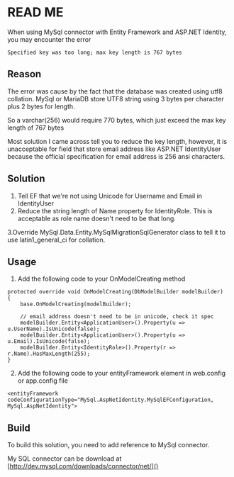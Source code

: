 ﻿# READ ME #

When using MySql connector with Entity Framework and ASP.NET Identity, you may encounter the error
````
Specified key was too long; max key length is 767 bytes
````

## Reason ##

The error was cause by the fact that the database was created using utf8 collation.
MySql or MariaDB store UTF8 string using 3 bytes per character plus 2 bytes for length.

So a varchar(256) would require 770 bytes, which just exceed the max key length of 767 bytes

Most solution I came across tell you to reduce the key length, however, it is unacceptable for field that store email address like ASP.NET IdentityUser because the official specification for email address is 256 ansi characters.

## Solution ##
1. Tell EF that we're not using Unicode for Username and Email in IdentityUser
2. Reduce the string length of Name property for IdentityRole. This is acceptable as role name doesn't need to be that long.



3.Override MySql.Data.Entity.MySqlMigrationSqlGenerator class to tell it to use latin1_general_ci for collation.

## Usage ##

1. Add the following code to your OnModelCreating method

````
protected override void OnModelCreating(DbModelBuilder modelBuilder)
{
    base.OnModelCreating(modelBuilder);

    // email address doesn't need to be in unicode, check it spec
    modelBuilder.Entity<ApplicationUser>().Property(u => u.UserName).IsUnicode(false);
    modelBuilder.Entity<ApplicationUser>().Property(u => u.Email).IsUnicode(false);
    modelBuilder.Entity<IdentityRole>().Property(r => r.Name).HasMaxLength(255);
}
````

2. Add the following code to your entityFramework element in web.config or app.config file

````
<entityFramework codeConfigurationType="MySql.AspNetIdentity.MySqlEFConfiguration, MySql.AspNetIdentity">
````

## Build ##

To build this solution, you need to add reference to MySql connector.

My SQL connector can be download at [http://dev.mysql.com/downloads/connector/net/]()
